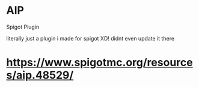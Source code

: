 # AIP
Spigot Plugin


literally just a plugin i made for spigot XD! didnt even update it there

# https://www.spigotmc.org/resources/aip.48529/
